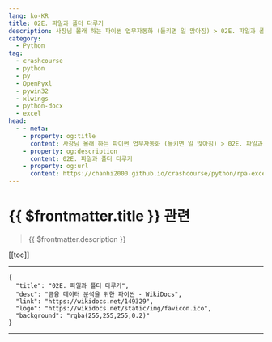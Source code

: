 ```yaml
---
lang: ko-KR
title: 02E. 파일과 폴더 다루기 
description: 사장님 몰래 하는 파이썬 업무자동화 (들키면 일 많아짐) > 02E. 파일과 폴더 다루기 
category:
  - Python
tag: 
  - crashcourse
  - python
  - py
  - OpenPyxl
  - pywin32
  - xlwings
  - python-docx
  - excel
head:
  - - meta:
    - property: og:title
      content: 사장님 몰래 하는 파이썬 업무자동화 (들키면 일 많아짐) > 02E. 파일과 폴더 다루기 
    - property: og:description
      content: 02E. 파일과 폴더 다루기 
    - property: og:url
      content: https://chanhi2000.github.io/crashcourse/python/rpa-excel/02e.html
---
```


# {{ $frontmatter.title }} 관련

> {{ $frontmatter.description }}

[[toc]]

---

```component VPCard
{
  "title": "02E. 파일과 폴더 다루기",
  "desc": "금융 데이터 분석을 위한 파이썬 - WikiDocs",
  "link": "https://wikidocs.net/149329",
  "logo": "https://wikidocs.net/static/img/favicon.ico",
  "background": "rgba(255,255,255,0.2)"
}
```

---

<TagLinks />